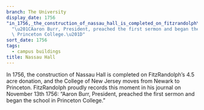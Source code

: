 ```yaml
---
branch: The University
display_date: 1756
"in_1756,_the_construction_of_nassau_hall_is_completed_on_fitzrandolph\u2019s_4.5_acre_donation,_and_the_college_of_new_jersey_moves_from_newark_to_princeton._fitzrandolph_proudly_records_this_moment_in_his_journal_on_november_13th_1756":
  "\u201CAaron Burr, President, preached the first sermon and began the school in\
  \ Princeton College.\u201D"
sort_date: 1756
tags:
  - campus buildings
title: Nassau Hall
---
```


In 1756, the construction of Nassau Hall is completed on FitzRandolph’s 4.5 acre donation, and the College of New Jersey moves from Newark to Princeton. FitzRandolph proudly records this moment in his journal on November 13th 1756: “Aaron Burr, President, preached the first sermon and began the school in Princeton College.”
